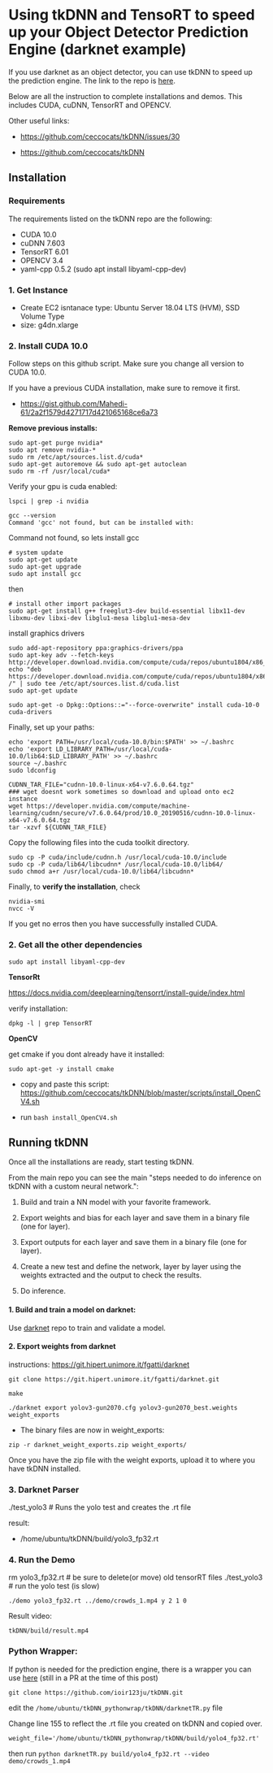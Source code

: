 # Using tkDNN and TensoRT to speed up your Object Detector Prediction Engine (darknet example)


If you use darknet as an object detector, you can use tkDNN to speed up the prediction engine. The link to the repo is [here](https://github.com/ceccocats/tkDNN).

Below are all the instruction to complete installations and demos. This includes CUDA, cuDNN, TensorRT and OPENCV. 




Other useful links:

* https://github.com/ceccocats/tkDNN/issues/30

* https://github.com/ceccocats/tkDNN


## Installation

### Requirements

The requirements listed on the tkDNN repo are the following: 

* CUDA 10.0
* cuDNN 7.603
* TensorRT 6.01
* OPENCV 3.4
* yaml-cpp 0.5.2 (sudo apt install libyaml-cpp-dev)


### 1.  Get Instance

* Create EC2 isntanace type: Ubuntu Server 18.04 LTS (HVM), SSD Volume Type
* size: g4dn.xlarge


### 2.  Install CUDA 10.0



Follow steps on this github script. Make sure you change all version to CUDA 10.0.

If you have a previous CUDA installation, make sure to remove it first.

* https://gist.github.com/Mahedi-61/2a2f1579d4271717d421065168ce6a73

**Remove previous installs:**

```
sudo apt-get purge nvidia*
sudo apt remove nvidia-*
sudo rm /etc/apt/sources.list.d/cuda*
sudo apt-get autoremove && sudo apt-get autoclean
sudo rm -rf /usr/local/cuda*
```


Verify your gpu is cuda enabled:

`lspci | grep -i nvidia`


```
gcc --version
Command 'gcc' not found, but can be installed with:
```

Command not found, so lets install gcc

```
# system update
sudo apt-get update
sudo apt-get upgrade
sudo apt install gcc
```

then

```
# install other import packages
sudo apt-get install g++ freeglut3-dev build-essential libx11-dev libxmu-dev libxi-dev libglu1-mesa libglu1-mesa-dev
```

install graphics drivers
```
sudo add-apt-repository ppa:graphics-drivers/ppa
sudo apt-key adv --fetch-keys http://developer.download.nvidia.com/compute/cuda/repos/ubuntu1804/x86_64/7fa2af80.pub
echo "deb https://developer.download.nvidia.com/compute/cuda/repos/ubuntu1804/x86_64 /" | sudo tee /etc/apt/sources.list.d/cuda.list
sudo apt-get update
```

 ```
sudo apt-get -o Dpkg::Options::="--force-overwrite" install cuda-10-0 cuda-drivers
```


Finally, set up your paths:
```
echo 'export PATH=/usr/local/cuda-10.0/bin:$PATH' >> ~/.bashrc
echo 'export LD_LIBRARY_PATH=/usr/local/cuda-10.0/lib64:$LD_LIBRARY_PATH' >> ~/.bashrc
source ~/.bashrc
sudo ldconfig
```


```
CUDNN_TAR_FILE="cudnn-10.0-linux-x64-v7.6.0.64.tgz"
### wget doesnt work sometimes so download and upload onto ec2 instance
wget https://developer.nvidia.com/compute/machine-learning/cudnn/secure/v7.6.0.64/prod/10.0_20190516/cudnn-10.0-linux-x64-v7.6.0.64.tgz
tar -xzvf ${CUDNN_TAR_FILE}
```


Copy the following files into the cuda toolkit directory.

```
sudo cp -P cuda/include/cudnn.h /usr/local/cuda-10.0/include
sudo cp -P cuda/lib64/libcudnn* /usr/local/cuda-10.0/lib64/
sudo chmod a+r /usr/local/cuda-10.0/lib64/libcudnn*
```

Finally, to **verify the installation**, check
```
nvidia-smi
nvcc -V
```

If you get no erros then you have successfully installed CUDA.



### 2.  Get all the other dependencies

`sudo apt install libyaml-cpp-dev`


**TensorRt**

https://docs.nvidia.com/deeplearning/tensorrt/install-guide/index.html

verify installation:

`dpkg -l | grep TensorRT`


**OpenCV**

get cmake if you dont already have it installed:

`sudo apt-get -y install cmake`

* copy and paste this script: https://github.com/ceccocats/tkDNN/blob/master/scripts/install_OpenCV4.sh

- run `bash install_OpenCV4.sh`



## Running tkDNN

Once all the installations are ready, start testing tkDNN.

From the main repo you can see the main "steps needed to do inference on tkDNN with a custom neural network.":

 
1. Build and train a NN model with your favorite framework.

2. Export weights and bias for each layer and save them in a binary file (one for layer).

3. Export outputs for each layer and save them in a binary file (one for layer).

4. Create a new test and define the network, layer by layer using the weights extracted and the output to check the results.

5. Do inference.


#### 1. Build and train a model on darknet:


Use [darknet](https://github.com/AlexeyAB/darknet) repo to train and validate a model. 


#### 2. Export weights from darknet


instructions: https://git.hipert.unimore.it/fgatti/darknet


`git clone https://git.hipert.unimore.it/fgatti/darknet.git`

`make`


`./darknet export yolov3-gun2070.cfg yolov3-gun2070_best.weights weight_exports`


* The binary files are now in weight_exports:

`zip -r darknet_weight_exports.zip weight_exports/`

Once you have the zip file with the weight exports, upload it to where you have tkDNN installed.





### 3. Darknet Parser

./test_yolo3 # Runs the yolo test and creates the .rt file

result:

 * /home/ubuntu/tkDNN/build/yolo3_fp32.rt
 


### 4. Run the Demo

rm yolo3_fp32.rt        # be sure to delete(or move) old tensorRT files
./test_yolo3            # run the yolo test (is slow)



`./demo yolo3_fp32.rt ../demo/crowds_1.mp4 y 2 1 0 `


Result video:

`tkDNN/build/result.mp4`


### Python Wrapper:

If python is needed for the prediction engine, there is a wrapper you can use [here](https://github.com/ceccocats/tkDNN/pull/44) (still in a PR at the time of this post) 

`git clone https://github.com/ioir123ju/tkDNN.git`

edit the `/home/ubuntu/tkDNN_pythonwrap/tkDNN/darknetTR.py` file

Change line 155 to reflect the .rt file you created on tkDNN and copied over. 

`weight_file='/home/ubuntu/tkDNN_pythonwrap/tkDNN/build/yolo4_fp32.rt'`

then run `python darknetTR.py build/yolo4_fp32.rt --video demo/crowds_1.mp4`
